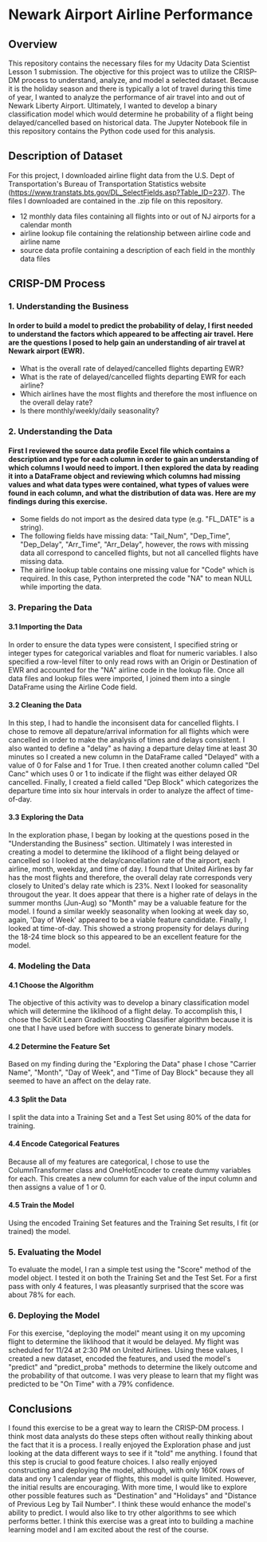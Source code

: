 # Newark Airport Airline Performance

## Overview
This repository contains the necessary files for my Udacity Data Scientist Lesson 1 submission.  The objective for this project was to utilize the CRISP-DM process to understand, analyze, and model a selected dataset.  Because it is the holiday season and there is typically a lot of travel during this time of year, I wanted to analyze the performance of air travel into and out of Newark Liberty Airport.  Ultimately, I wanted to develop a binary classification model which would determine he probability of a flight being delayed/cancelled based on historical data.  The Jupyter Notebook file in this repository contains the Python code used for this analysis.  

## Description of Dataset
For this project, I downloaded airline flight data from the U.S. Dept of Transportation's Bureau of Transportation Statistics website (https://www.transtats.bts.gov/DL_SelectFields.asp?Table_ID=237).  The files I downloaded are contained in the .zip file on this repository.
  - 12 monthly data files containing all flights into or out of NJ airports for a calendar month
  - airline lookup file containing the relationship between airline code and airline name
  - source data profile containing a description of each field in the monthly data files

## CRISP-DM Process
### 1. Understanding the Business
#### In order to build a model to predict the probability of delay, I first needed to understand the factors which appeared to be affecting air travel.  Here are the questions I posed to help gain an understanding of air travel at Newark airport (EWR).
- What is the overall rate of delayed/cancelled flights departing EWR?
- What is the rate of delayed/cancelled flights departing EWR for each airline?
- Which airlines have the most flights and therefore the most influence on the overall delay rate?
- Is there monthly/weekly/daily seasonality?

### 2. Understanding the Data
#### First I reviewed the source data profile Excel file which contains a description and type for each column in order to gain an understanding of which columns I would need to import.  I then explored the data by reading it into a DataFrame object and reviewing which columns had missing values and what data types were contained, what types of values were found in each column, and what the distribution of data was. Here are my findings during this exercise.
- Some fields do not import as the desired data type (e.g. "FL_DATE" is a string).
- The following fields have missing data: "Tail_Num", "Dep_Time", "Dep_Delay", "Arr_Time", "Arr_Delay", however, the rows with missing data all correspond to cancelled flights, but not all cancelled flights have missing data.
- The airline lookup table contains one missing value for "Code" which is required.  In this case, Python interpreted the code "NA" to mean NULL while importing the data.

### 3. Preparing the Data
#### 3.1 Importing the Data
In order to ensure the data types were consistent, I specified string or integer types for categorical variables and float for numeric variables.  I also specified a row-level filter to only read rows with an Origin or Destination of EWR and accounted for the "NA" airline code in the lookup file.  Once all data files and lookup files were imported, I joined them into a single DataFrame using the Airline Code field.
#### 3.2 Cleaning the Data
In this step, I had to handle the inconsisent data for cancelled flights.  I chose to remove all depature/arrival information for all flights which were cancelled in order to make the analysis of times and delays consistent.  I also wanted to define a "delay" as having a departure delay time at least 30 minutes so I created a new column in the DataFrame called "Delayed" with a value of 0 for False and 1 for True.  I then created another column called "Del Canc" which uses 0 or 1 to indicate if the flight was either delayed OR cancelled.  Finally, I created a field called "Dep Block" which categorizes the departure time into six hour intervals in order to analyze the affect of time-of-day.
#### 3.3 Exploring the Data
In the exploration phase, I began by looking at the questions posed in the "Understanding the Business" section.  Ultimately I was interested in creating a model to determine the liklihood of a flight being delayed or cancelled so I looked at the delay/cancellation rate of the airport, each airline, month, weekday, and time of day.  I found that United Airlines by far has the most flights and therefore, the overall delay rate corresponds very closely to United's delay rate which is 23%.  Next I looked for seasonality througout the year.  It does appear that there is a higher rate of delays in the summer months (Jun-Aug) so "Month" may be a valuable feature for the model.  I found a similar weekly seasonality when looking at week day so, again, 'Day of Week' appeared to be a viable feature candidate.  Finally, I looked at time-of-day.  This showed a strong propensity for delays during the 18-24 time block so this appeared to be an excellent feature for the model.

### 4. Modeling the Data
#### 4.1 Choose the Algorithm
The objective of this activity was to develop a binary classification model which will determine the liklihood of a flight delay.  To accomplish this, I chose the SciKit Learn Gradient Boosting Classifier algorithm because it is one that I have used before with success to generate binary models.  
#### 4.2 Determine the Feature Set
Based on my finding during the "Exploring the Data" phase I chose "Carrier Name", "Month", "Day of Week", and "Time of Day Block" because they all seemed to have an affect on the delay rate.
#### 4.3 Split the Data
I split the data into a Training Set and a Test Set using 80% of the data for training.
#### 4.4 Encode Categorical Features
Because all of my features are categorical, I chose to use the ColumnTransformer class and OneHotEncoder to create dummy variables for each.  This creates a new column for each value of the input column and then assigns a value of 1 or 0.
#### 4.5 Train the Model
Using the encoded Training Set features and the Training Set results, I fit (or trained) the model.

### 5. Evaluating the Model
To evaluate the model, I ran a simple test using the "Score" method of the model object.  I tested it on both the Training Set and the Test Set.  For a first pass with only 4 features, I was pleasantly surprised that the score was about 78% for each.

### 6. Deploying the Model
For this exercise, "deploying the model" meant using it on my upcoming flight to determine the liklihood that it would be delayed.  My flight was scheduled for 11/24 at 2:30 PM on United Airlines.  Using these values, I created a new dataset, encoded the features, and used the model's "predict" and "predict_proba" methods to determine the likely outcome and the probability of that outcome.  I was very please to learn that my flight was predicted to be "On Time" with a 79% confidence.

## Conclusions
I found this exercise to be a great way to learn the CRISP-DM process.  I think most data analysts do these steps often without really thinking about the fact that it is a process.  I really enjoyed the Exploration phase and just looking at the data different ways to see if it "told" me anything.  I found that this step is crucial to good feature choices.  I also really enjoyed constructing and deploying the model, although, with only 160K rows of data and ony 1 calendar year of flights, this model is quite limited.  However, the initial results are encouraging.  With more time, I would like to explore other possible features such as "Destination" and "Holidays" and "Distance of Previous Leg by Tail Number".  I think these would enhance the model's ability to predict.  I would also like to try other algorithms to see which performs better.  I think this exercise was a great into to building a machine learning model and I am excited about the rest of the course.
